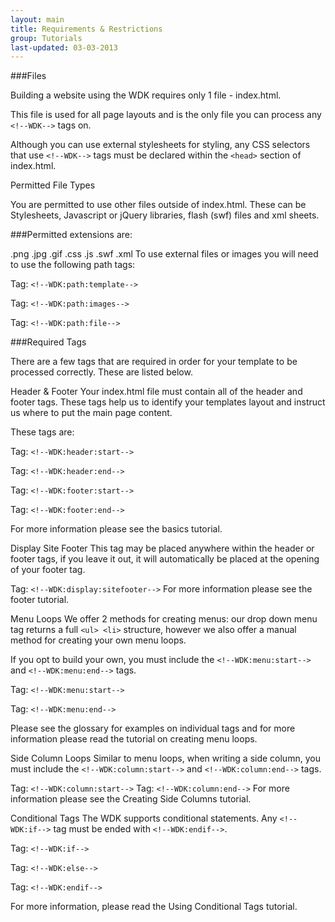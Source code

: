 ```yaml
---
layout: main
title: Requirements & Restrictions
group: Tutorials
last-updated: 03-03-2013
---
```


###Files

Building a website using the WDK requires only 1 file - index.html. 

This file is used for all page layouts and is the only file you can process any `<!--WDK-->` tags on.

Although you can use external stylesheets for styling, any CSS selectors that use `<!--WDK-->` tags must be declared within the `<head>` section of index.html.

Permitted File Types

You are permitted to use other files outside of index.html. These can be Stylesheets, Javascript or jQuery libraries, flash (swf) files and xml sheets.

###Permitted extensions are:

.png 
.jpg 
.gif 
.css 
.js 
.swf 
.xml
To use external files or images you will need to use the following path tags:

Tag: `<!--WDK:path:template-->`

Tag: `<!--WDK:path:images-->`

Tag: `<!--WDK:path:file-->`

###Required Tags

There are a few tags that are required in order for your template to be processed correctly. 
These are listed below.

Header & Footer
Your index.html file must contain all of the header and footer tags. These tags help us to identify your templates layout and instruct us where to put the main page content. 

These tags are:

Tag: `<!--WDK:header:start-->`

Tag: `<!--WDK:header:end-->`

Tag: `<!--WDK:footer:start-->`

Tag: `<!--WDK:footer:end-->`

For more information please see the basics tutorial.

Display Site Footer
This tag may be placed anywhere within the header or footer tags, if you leave it out, it will automatically be placed at the opening of your footer tag.

Tag: `<!--WDK:display:sitefooter-->`
For more information please see the footer tutorial.

Menu Loops
We offer 2 methods for creating menus: our drop down menu tag returns a full `<ul> <li>` structure, however we also offer a manual method for creating your own menu loops. 

If you opt to build your own, you must include the `<!--WDK:menu:start-->` and `<!--WDK:menu:end-->` tags.

Tag: `<!--WDK:menu:start-->`

Tag: `<!--WDK:menu:end-->`

Please see the glossary for examples on individual tags and for more information please read the tutorial on creating menu loops.

Side Column Loops
Similar to menu loops, when writing a side column, you must include the `<!--WDK:column:start-->` and `<!--WDK:column:end-->` tags.

Tag: `<!--WDK:column:start-->`
Tag: `<!--WDK:column:end-->`
For more information please see the Creating Side Columns tutorial.

Conditional Tags
The WDK supports conditional statements. Any `<!--WDK:if-->` tag must be ended with `<!--WDK:endif-->`.

Tag: `<!--WDK:if-->`

Tag: `<!--WDK:else-->`

Tag: `<!--WDK:endif-->`

For more information, please read the Using Conditional Tags tutorial.